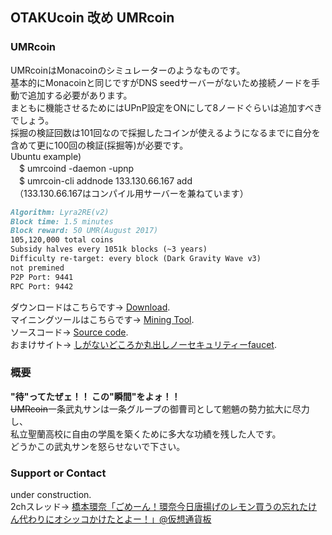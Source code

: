 ## OTAKUcoin 改め UMRcoin

### UMRcoin

UMRcoinはMonacoinのシミュレーターのようなものです。<br>
基本的にMonacoinと同じですがDNS seedサーバーがないため接続ノードを手動で追加する必要があります。<br>
まともに機能させるためにはUPnP設定をONにして8ノードぐらいは追加すべきでしょう。<br>
採掘の検証回数は101回なので採掘したコインが使えるようになるまでに自分を含めて更に100回の検証(採掘等)が必要です。<br>
Ubuntu example)<br>
　$ umrcoind -daemon -upnp<br>
　$ umrcoin-cli addnode 133.130.66.167 add<br>
　（133.130.66.167はコンパイル用サーバーを兼ねています）
```markdown
Algorithm: Lyra2RE(v2)
Block time: 1.5 minutes
Block reward: 50 UMR(August 2017)
105,120,000 total coins
Subsidy halves every 1051k blocks (~3 years)
Difficulty re-target: every block (Dark Gravity Wave v3)
not premined
P2P Port: 9441
RPC Port: 9442
```

ダウンロードはこちらです→ [Download](https://github.com/umarucoin/umrcoin/releases).<br>
マイニングツールはこちらです→ [Mining Tool](https://www.umaru-coin.coom/).<br>
ソースコード→ [Source code](https://github.com/umarucoin/umrcoin).<br>
おまけサイト→ [しがないどころか丸出しノーセキュリティーfaucet](http://v133-130-66-167.myvps.jp:25252/node2.php).<br>

### 概要

<b>"待"ってたぜェ！！ この"瞬間"をよォ！！</b><br>
<s>UMRcoin</s>一条武丸サンは一条グループの御曹司として魍魎の勢力拡大に尽力し、<br>
私立聖蘭高校に自由の学風を築くために多大な功績を残した人です。<br>
どうかこの武丸サンを怒らせないで下さい。

### Support or Contact

under construction.<br>
2chスレッド→ [橋本環奈「ごめーん！環奈今日唐揚げのレモン買うの忘れたけん代わりにオシッコかけたとよー！」@仮想通貨板](https://fate.2ch.net/test/read.cgi/cryptocoin/1499216178/l50)
